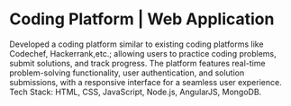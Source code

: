 # Coding Platform | Web Application
Developed a coding platform similar to existing coding platforms like Codechef, Hackerrank,etc.; allowing users to practice coding problems, submit solutions, and track progress. The platform features real-time problem-solving functionality, user authentication, and solution submissions, with a responsive interface for a seamless user experience.
Tech Stack: HTML, CSS, JavaScript, Node.js, AngularJS, MongoDB.
